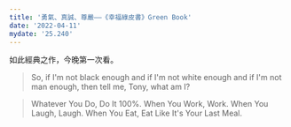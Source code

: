 ```yaml
---
title: '勇氣、真誠、尊嚴——《幸福綠皮書》Green Book'
date: '2022-04-11'
mydate: '25.240'
---
```



如此經典之作，今晚第一次看。

> So, if I'm not black enough and if I'm not white enough and if I'm not man enough, then tell me, Tony, what am I?

> Whatever You Do, Do It 100%. When You Work, Work. When You Laugh, Laugh. When You Eat, Eat Like It's Your Last Meal.